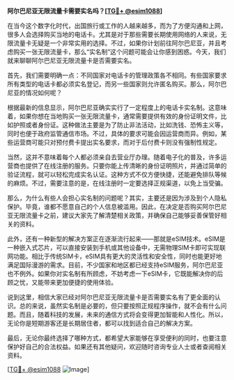**阿尔巴尼亚无限流量卡需要实名吗？[[TG💪+ @esim1088](https://t.me/s/esim1088)]**

在当今这个数字化时代，出国旅行或工作的人越来越多，而为了方便沟通和上网，很多人会选择购买当地的电话卡。尤其是对于那些需要长期使用网络的人来说，无限流量卡无疑是一个非常实用的选择。不过，如果你计划前往阿尔巴尼亚，并且考虑购买一张无限流量卡，那么“实名制”这个问题可能会让你感到困惑。今天，我们就来聊聊阿尔巴尼亚无限流量卡是否需要实名。

首先，我们需要明确一点：不同国家对电话卡的管理政策各不相同。有些国家要求所有类型的电话卡都必须实名登记，而另一些国家则允许匿名购买。那么，阿尔巴尼亚的情况如何呢？

根据最新的信息显示，阿尔巴尼亚确实实行了一定程度上的电话卡实名制。这意味着，如果你想在当地购买一张无限流量卡，通常需要提供有效的身份证明文件，比如护照或者身份证。这种做法主要是为了防止非法活动，比如洗钱、恐怖主义等，同时也便于政府监管通信市场。不过，具体的要求可能会因运营商而异。例如，某些运营商可能只对预付费卡提出实名要求，而对于后付费卡则没有强制性规定。

当然，这并不意味着每个人都必须亲自去营业厅办理。随着电子化的普及，许多运营商也提供了在线注册的服务。只要你能上传清晰的身份证明照片，并通过简单的验证流程，就可以轻松完成实名认证。这种方式不仅方便快捷，还能避免排队等候的麻烦。不过，需要注意的是，在线注册时一定要选择正规渠道，以免上当受骗。

那么，为什么有些人会担心实名制的问题呢？其实，主要还是因为涉及到个人隐私保护。毕竟，谁都不愿意自己的个人信息被滥用。因此，在决定是否购买阿尔巴尼亚无限流量卡之前，建议大家先了解清楚相关政策，并确保自己能够妥善保管好相关的资料。

此外，还有一种新型的解决方案正在逐渐流行起来——那就是eSIM技术。eSIM是一种嵌入式芯片，可以直接安装到手机或其他设备中，无需物理SIM卡即可实现联网功能。相比于传统SIM卡，eSIM具有更大的灵活性和安全性，同时也能更好地满足国际漫游的需求。目前，不少国家和地区都已经支持eSIM服务，阿尔巴尼亚也不例外。如果你对实名制有所顾虑，不妨考虑一下eSIM卡，它既能解决你的后顾之忧，又能带来更加便捷的使用体验。

说到这里，相信大家已经对阿尔巴尼亚无限流量卡是否需要实名有了更全面的认识。总的来说，虽然实名制是必要的，但只要按照正规程序操作，就不会有什么问题。而且，随着科技的发展，未来的通信方式将会变得更加智能和人性化。所以，无论你是短期游客还是长期居住者，都可以找到适合自己的解决方案。

最后，无论你最终选择了哪种方式，都希望大家能够在享受便利的同时，也要注意保护好自己的合法权益。如果还有其他疑问，欢迎随时咨询专业人士或者查阅相关资料。

[[TG💪+ @esim1088](https://t.me/s/esim1088) ![Image](https://i.postimg.cc/4NQfJmqS/Snipaste-2025-05-13-00-14-12.png)]